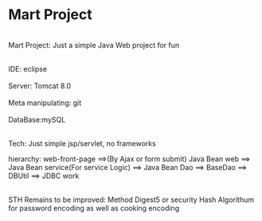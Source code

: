 # Mart Project
<br />Mart Project: Just a simple Java Web project for fun</br>

<br />IDE: eclipse</br>
<br />Server: Tomcat 8.0</br>
<br />Meta manipulating: git</br>
<br />DataBase:mySQL</br>

<br />Tech: Just simple jsp/servlet, no frameworks</br>

hierarchy: web-front-page ==>(By Ajax or form submit) Java Bean web ==> Java Bean service(For service Logic) ==> Java Bean Dao ==> BaseDao ==> DBUtil ==> JDBC work

<br />STH Remains to be improved: Method Digest5 or security Hash Algorithum for password encoding as well as cooking encoding</br>

